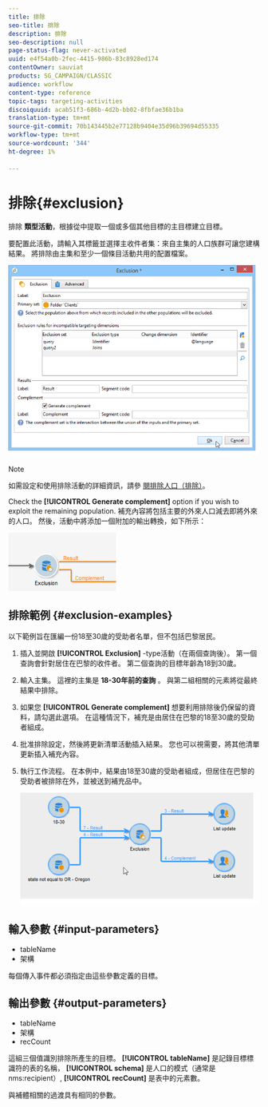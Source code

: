 ```yaml
---
title: 排除
seo-title: 排除
description: 排除
seo-description: null
page-status-flag: never-activated
uuid: e4f54a0b-2fec-4415-986b-83c8928ed174
contentOwner: sauviat
products: SG_CAMPAIGN/CLASSIC
audience: workflow
content-type: reference
topic-tags: targeting-activities
discoiquuid: acab51f3-686b-4d2b-bb02-8fbfae36b1ba
translation-type: tm+mt
source-git-commit: 70b143445b2e77128b9404e35d96b39694d55335
workflow-type: tm+mt
source-wordcount: '344'
ht-degree: 1%

---
```



# 排除{#exclusion}

排除 **類型活動**，根據從中提取一個或多個其他目標的主目標建立目標。

要配置此活動，請輸入其標籤並選擇主收件者集：來自主集的人口族群可讓您建構結果。 將排除由主集和至少一個條目活動共用的配置檔案。

![](assets/s_user_segmentation_exclu.png)

>[!NOTE]
>
>如需設定和使用排除活動的詳細資訊，請參 [閱排除人口（排除）](../../workflow/using/targeting-data.md#excluding-a-population--exclusion-)。

Check the **[!UICONTROL Generate complement]** option if you wish to exploit the remaining population. 補充內容將包括主要的外來人口減去即將外來的人口。 然後，活動中將添加一個附加的輸出轉換，如下所示：

![](assets/s_user_segmentation_exclu_compl.png)

## 排除範例 {#exclusion-examples}

以下範例旨在匯編一份18至30歲的受助者名單，但不包括巴黎居民。

1. 插入並開啟 **[!UICONTROL Exclusion]** -type活動（在兩個查詢後）。 第一個查詢會針對居住在巴黎的收件者。 第二個查詢的目標年齡為18到30歲。
1. 輸入主集。 這裡的主集是 **18-30年前的查詢** 。 與第二組相關的元素將從最終結果中排除。
1. 如果您 **[!UICONTROL Generate complement]** 想要利用排除後仍保留的資料，請勾選此選項。 在這種情況下，補充是由居住在巴黎的18至30歲的受助者組成。
1. 批准排除設定，然後將更新清單活動插入結果。 您也可以視需要，將其他清單更新插入補充內容。
1. 執行工作流程。 在本例中，結果由18至30歲的受助者組成，但居住在巴黎的受助者被排除在外，並被送到補充品中。

   ![](assets/exclusion_example.png)

## 輸入參數 {#input-parameters}

* tableName
* 架構

每個傳入事件都必須指定由這些參數定義的目標。

## 輸出參數 {#output-parameters}

* tableName
* 架構
* recCount

這組三個值識別排除所產生的目標。 **[!UICONTROL tableName]** 是記錄目標標識符的表的名稱， **[!UICONTROL schema]** 是人口的模式（通常是nms:recipient）, **[!UICONTROL recCount]** 是表中的元素數。

與補體相關的過渡具有相同的參數。
